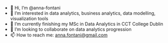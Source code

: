 - 👋 Hi, I’m @anna-fontani
- 👀 I’m interested in data analytics, business analytics, data modelling, visualization tools
- 🌱 I’m currently finishing my MSc in Data Analytics in CCT College Dublin
- 💞️ I’m looking to collaborate on data analytics progression
- 📫 How to reach me: anna.fontani@gmail.com

<!---
anna-fontani/anna-fontani is a ✨ special ✨ repository because its `README.md` (this file) appears on your GitHub profile.
You can click the Preview link to take a look at your changes.
--->
